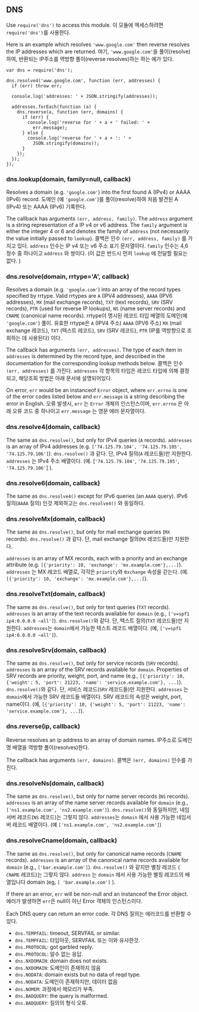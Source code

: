 ## DNS

Use `require('dns')` to access this module.
이 모듈에 엑세스하려면 `require('dns')`를 사용한다.

Here is an example which resolves `'www.google.com'` then reverse
resolves the IP addresses which are returned.
여기, `'www.google.com'`을 풀이(resolve)하여, 반환되는 IP주소를 역방향
풀이(reverse resolves)하는 하는 예가 있다.

    var dns = require('dns');

    dns.resolve4('www.google.com', function (err, addresses) {
      if (err) throw err;

      console.log('addresses: ' + JSON.stringify(addresses));

      addresses.forEach(function (a) {
        dns.reverse(a, function (err, domains) {
          if (err) {
            console.log('reverse for ' + a + ' failed: ' +
              err.message);
          } else {
            console.log('reverse for ' + a + ': ' +
              JSON.stringify(domains));
          }
        });
      });
    });

### dns.lookup(domain, family=null, callback)

Resolves a domain (e.g. `'google.com'`) into the first found A (IPv4) or
AAAA (IPv6) record.
도메인 (예 `'google.com'`)를 풀이(resolve)하여 처음 발견된 A (IPv4) 또는
AAAA (IPv6) 기록한다.

The callback has arguments `(err, address, family)`.  The `address` argument
is a string representation of a IP v4 or v6 address. The `family` argument
is either the integer 4 or 6 and denotes the family of `address` (not
necessarily the value initially passed to `lookup`).
콜백은 인수 `(err, address, family)` 를 가지고 있다. `address` 인수는 IP v4 또는
v6 주소 표기 문자열이다. `family` 인수는 4,6 정수 중 하나이고 `address` 와 쌍이다.
(이 값은 반드시 먼저 `lookup` 에 전달할 필요는 없다. )


### dns.resolve(domain, rrtype='A', callback)

Resolves a domain (e.g. `'google.com'`) into an array of the record types
specified by rrtype. Valid rrtypes are `A` (IPV4 addresses), `AAAA` (IPV6
addresses), `MX` (mail exchange records), `TXT` (text records), `SRV` (SRV
records), `PTR` (used for reverse IP lookups), `NS` (name server records)
and `CNAME` (canonical name records).
rrtype이 명시된 레코드 타입 배열의 도메인(예 `'google.com'`) 풀이. 유효한 rrtype은
`A` (IPV4 주소) `AAAA` (IPV6 주소) `MX` (mail exchange 레코드), `TXT`
(텍스트 레코드), `SRV` (SRV 레코드), `PTR` (IP를 역방향으로 조회하는 데 사용된다) 이다.

The callback has arguments `(err, addresses)`.  The type of each item
in `addresses` is determined by the record type, and described in the
documentation for the corresponding lookup methods below.
콜백은 인수 `(err, addresses)` 를 가진다. `addresses` 각 항목의 타입은 레코드 타입에
의해 결정되고, 해당조회 방법은 아래 문서에 설명되어있다.

On error, `err` would be an instanceof `Error` object, where `err.errno` is
one of the error codes listed below and `err.message` is a string describing
the error in English.
오류 발생시, `err` 는 `Error` 개체의 인스턴스이며, `err.errno` 은 아래 오류 코드 중
하나이고 `err.message` 는 영문 에러 문자열이다.


### dns.resolve4(domain, callback)

The same as `dns.resolve()`, but only for IPv4 queries (`A` records).
`addresses` is an array of IPv4 addresses (e.g.
`['74.125.79.104', '74.125.79.105', '74.125.79.106']`).
`dns.resolve()` 과 같다. 단, IPv4 질의(`A` 레코드들)만 지원한다. `addresses` 는
IPv4 주소 배열이다. (예. [`'74.125.79.104'`, `'74.125.79.105'`, `'74.125.79.106'`] ).

### dns.resolve6(domain, callback)

The same as `dns.resolve4()` except for IPv6 queries (an `AAAA` query).
IPv6 질의(`AAAA` 질의) 인것 제외하고는 `dns.resolve4()` 와 동일하다.


### dns.resolveMx(domain, callback)

The same as `dns.resolve()`, but only for mail exchange queries (`MX` records).
`dns.resolve()` 과 같다. 단, mail exchange 질의(`MX` 레코드들)만 지원한다.

`addresses` is an array of MX records, each with a priority and an exchange
attribute (e.g. `[{'priority': 10, 'exchange': 'mx.example.com'},...]`).
`addresses` 는 MX 레코드 배열로, 각각은 `priority`와 e`xchange` 속성을 갇는다.
(예. `[{'priority': 10, 'exchange': 'mx.example.com'},...]`).

### dns.resolveTxt(domain, callback)

The same as `dns.resolve()`, but only for text queries (`TXT` records).
`addresses` is an array of the text records available for `domain` (e.g.,
`['v=spf1 ip4:0.0.0.0 ~all']`).
`dns.resolve()`와 같다. 단, 텍스트 질의(`TXT` 레코드들)만 지원한다. `addresses`는
`domain`에서 가능한 텍스트 레코드 배열이다. (예,  `['v=spf1 ip4:0.0.0.0 ~all']`).

### dns.resolveSrv(domain, callback)

The same as `dns.resolve()`, but only for service records (`SRV` records).
`addresses` is an array of the SRV records available for `domain`. Properties
of SRV records are priority, weight, port, and name (e.g.,
`[{'priority': 10, {'weight': 5, 'port': 21223, 'name': 'service.example.com'}, ...]`).
`dns.resolve()`와 같다. 단, 서비스 레코드(`SRV` 레코드들)만 지원한다. `addresses` 는
`domain`에서 가능한 SRV 레코드들 배열이다. SRV 레코드의 속성은 weight, port, name이다.
(예, `[{'priority': 10, {'weight': 5, 'port': 21223, 'name': 'service.example.com'}, ...]`).

### dns.reverse(ip, callback)

Reverse resolves an ip address to an array of domain names.
IP주소로 도메인명 배열을 역방향 풀이(resolves)한다.

The callback has arguments `(err, domains)`.
콜백은 `(err, domains)` 인수를 가진다.

### dns.resolveNs(domain, callback)

The same as `dns.resolve()`, but only for name server records (`NS` records).
`addresses` is an array of the name server records available for `domain`
(e.g., `['ns1.example.com', 'ns2.example.com']`).
`dns.resolve()`와 동일하지만, 네임 서버 레코드(`NS` 레코드)는 그렇지 않다. `addresses`는
`domain` 에서 사용 가능한 네임서버 레코드 배열이다. (예 `['ns1.example.com', 'ns2.example.com']`)

### dns.resolveCname(domain, callback)

The same as `dns.resolve()`, but only for canonical name records (`CNAME`
records). `addresses` is an array of the canonical name records available for
`domain` (e.g., `['bar.example.com']`).
`dns.resolve()` 와 같지만 별칭 레코드 ( `CNAME` 레코드)는 그렇지 않다. `address` 는 `domain` 에서
사용 가능한 별칭 레코드의 배열입니다 domain (eg, `[ 'bar.example.com']` ).

If there an an error, `err` will be non-null and an instanceof the Error
object.
에러가 발생하면 `err`은 null이 아닌 Error 객체의 인스턴스이다.

Each DNS query can return an error code.
각 DNS 질의는 에러코드를 반환할 수 있다.

- `dns.TEMPFAIL`: timeout, SERVFAIL or similar.
- `dns.TEMPFAIL`: 타임아웃, SERVFAIL 또는 이와 유사한것.
- `dns.PROTOCOL`: got garbled reply.
- `dns.PROTOCOL`: 알수 없는 응답.
- `dns.NXDOMAIN`: domain does not exists.
- `dns.NXDOMAIN`: 도메인이 존재하지 않음
- `dns.NODATA`: domain exists but no data of reqd type.
- `dns.NODATA`: 도메인이 존재하지만, 데이터 없음
- `dns.NOMEM`: 과정에서 메모리가 부족.
- `dns.BADQUERY`: the query is malformed.
- `dns.BADQUERY`: 질의의 형식 오류.